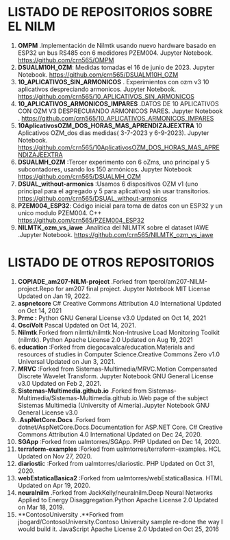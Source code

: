# LISTADO DE REPOSITORIOS SOBRE EL NILM #

1.   **OMPM** .Implementación de Nilmtk usando nuevo hardware basado en ESP32 un bus RS485 con 6 medidores PZEM004. Jupyter Notebook. https://github.com/crn565/OMPM
2.  **DSUALM10H_OZM**: Medidas tomadas el 16 de junio de 2023. Jupyter Notebook. https://github.com/crn565/DSUALM10H_OZM
3.  **10_APLICATIVOS_SIN_ARMONICOS** . Experimientos con ozm v3 10 aplicativos despreciando armonicos. Jupyter Notebook. https://github.com/crn565/10_APLICATIVOS_SIN_ARMONICOS
4.  **10_APLICATIVOS_ARMONICOS_IMPARES** .DATOS DE 10 APLICATIVOS CON OZM V3 DESPRECUIANDO ARMONICOS PARES. Jupyter Notebook . https://github.com/crn565/10_APLICATIVOS_ARMONICOS_IMPARES
5.  **10AplicativosOZM_DOS_HORAS_MAS_APRENDIZAJEEXTRA** 10 Aplicativos OZM_dos dias medidas( 3-7-2023 y 6-9-2023). Jupyter Notebook. https://github.com/crn565/10AplicativosOZM_DOS_HORAS_MAS_APRENDIZAJEEXTRA
6.  **DSUALMH_OZM** :Tercer experimento con 6 oZms, uno principal y 5 subcontadores, usando los 150 armónicos. Jupyter Notebook https://github.com/crn565/DSUALMH_OZM
7.  **DSUAL_without-armonics** :Usamos 6 dispositivos OZM v1 (uno principal para el agregado y 5 para aplicativos) sin usar transitorios. https://github.com/crn565/DSUAL_without-armonics
8.  **PZEM004_ESP32**: Código inicial para toma de datos con un ESP32 y un unico modulo PZEM004. C++ https://github.com/crn565/PZEM004_ESP32
9. **NILMTK_ozm_vs_iawe** .Analitica del NILMTK sobre el dataset IAWE .Jupyter Notebook. https://github.com/crn565/NILMTK_ozm_vs_iawe

# LISTADO DE OTROS REPOSITORIOS #

1.  **COPIADE_am207-NILM-project** .Forked from tperol/am207-NILM-project.Repo for am207 final project. Jupyter Notebook MIT License Updated on Jan 19, 2022.
2.  **aspnetcore** C\# Creative Commons Attribution 4.0 International Updated on Oct 14, 2021
3.  **Prmc :** Python GNU General License v3.0 Updated on Oct 14, 2021
4.  **OsciVolt** Pascal Updated on Oct 14, 2021.
5.  **Nilmtk**.Forked from nilmtk/nilmtk.Non-Intrusive Load Monitoring Toolkit (nilmtk). Python Apache License 2.0 Updated on Aug 19, 2021
6.  **education** :Forked from diegocavalca/education.Materials and resources of studies in Computer Science.Creative Commons Zero v1.0 Universal Updated on Jun 3, 2021.
7.  **MRVC** :Forked from Sistemas-Multimedia/MRVC.Motion Compensated Discrete Wavelet Transform. Jupyter Notebook GNU General License v3.0 Updated on Feb 2, 2021.
8.  **Sistemas-Multimedia.github.io** .Forked from Sistemas-Multimedia/Sistemas-Multimedia.github.io.Web page of the subject Sistemas Multimedia (University of Almería).Jupyter Notebook GNU General License v3.0
9.  .**AspNetCore.Docs** .Forked from dotnet/AspNetCore.Docs.Documentation for ASP.NET Core. C\# Creative Commons Attribution 4.0 International Updated on Dec 24, 2020.
10. **SGApp** :Forked from ualmtorres/SGApp. PHP Updated on Dec 14, 2020.
11. **terraform-examples** :Forked from ualmtorres/terraform-examples. HCL Updated on Nov 27, 2020.
12. **diariosti**c :Forked from ualmtorres/diariostic. PHP Updated on Oct 31, 2020.
13. **webEstaticaBasica2** :Forked from ualmtorres/webEstaticaBasica. HTML Updated on Apr 19, 2020.
14. **neuralnilm** .Forked from JackKelly/neuralnilm.Deep Neural Networks Applied to Energy Disaggregation.Python Apache License 2.0 Updated on Mar 18, 2019.
15. **ContosoUniversity .**Forked from jbogard/ContosoUniversity.Contoso University sample re-done the way I would build it. JavaScript Apache License 2.0 Updated on Oct 25, 2016
